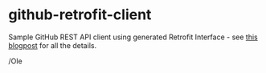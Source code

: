 github-retrofit-client
======================

Sample GitHub REST API client using generated Retrofit Interface - see [this blogpost](http://olensmar.blogspot.com/2014/11/a-ready-api-soapui-pro-retrofit-plugin.html) 
for all the details.

/Ole
